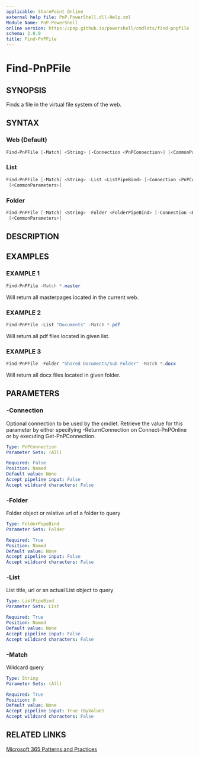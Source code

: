 ```yaml
---
applicable: SharePoint Online
external help file: PnP.PowerShell.dll-Help.xml
Module Name: PnP.PowerShell
online version: https://pnp.github.io/powershell/cmdlets/find-pnpfile
schema: 2.0.0
title: Find-PnPFile
---
```


# Find-PnPFile

## SYNOPSIS
Finds a file in the virtual file system of the web.

## SYNTAX

### Web (Default)
```powershell
Find-PnPFile [-Match] <String> [-Connection <PnPConnection>] [<CommonParameters>]
```

### List
```powershell
Find-PnPFile [-Match] <String> -List <ListPipeBind> [-Connection <PnPConnection>]
 [<CommonParameters>]
```

### Folder
```powershell
Find-PnPFile [-Match] <String> -Folder <FolderPipeBind> [-Connection <PnPConnection>]
 [<CommonParameters>]
```

## DESCRIPTION

## EXAMPLES

### EXAMPLE 1
```powershell
Find-PnPFile -Match *.master
```

Will return all masterpages located in the current web.

### EXAMPLE 2
```powershell
Find-PnPFile -List "Documents" -Match *.pdf
```

Will return all pdf files located in given list.

### EXAMPLE 3
```powershell
Find-PnPFile -Folder "Shared Documents/Sub Folder" -Match *.docx
```

Will return all docx files located in given folder.

## PARAMETERS

### -Connection
Optional connection to be used by the cmdlet. Retrieve the value for this parameter by either specifying -ReturnConnection on Connect-PnPOnline or by executing Get-PnPConnection.

```yaml
Type: PnPConnection
Parameter Sets: (All)

Required: False
Position: Named
Default value: None
Accept pipeline input: False
Accept wildcard characters: False
```

### -Folder
Folder object or relative url of a folder to query

```yaml
Type: FolderPipeBind
Parameter Sets: Folder

Required: True
Position: Named
Default value: None
Accept pipeline input: False
Accept wildcard characters: False
```

### -List
List title, url or an actual List object to query

```yaml
Type: ListPipeBind
Parameter Sets: List

Required: True
Position: Named
Default value: None
Accept pipeline input: False
Accept wildcard characters: False
```

### -Match
Wildcard query

```yaml
Type: String
Parameter Sets: (All)

Required: True
Position: 0
Default value: None
Accept pipeline input: True (ByValue)
Accept wildcard characters: False
```



## RELATED LINKS

[Microsoft 365 Patterns and Practices](https://aka.ms/m365pnp)